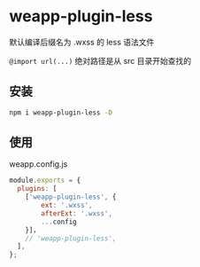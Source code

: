 # weapp-plugin-less

默认编译后缀名为 .wxss 的 less 语法文件

`@import url(...)` 绝对路径是从 src 目录开始查找的

## 安装

```bash
npm i weapp-plugin-less -D
```

## 使用
weapp.config.js

```js
module.exports = {
  plugins: [
    ['weapp-plugin-less', {
        ext: '.wxss',
        afterExt: '.wxss',
        ...config
    }]，
    // 'weapp-plugin-less',
  ],
};
```